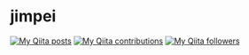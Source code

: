 # jimpei
[![My Qiita posts](https://qiita-badge.apiapi.app/s/jimpei/posts.svg)](http://qiita.com/jimpei)
[![My Qiita contributions](https://qiita-badge.apiapi.app/s/jimpei/contributions.svg)](http://qiita.com/jimpei)
[![My Qiita followers](https://qiita-badge.apiapi.app/s/jimpei/followers.svg)](http://qiita.com/jimpei)
                
